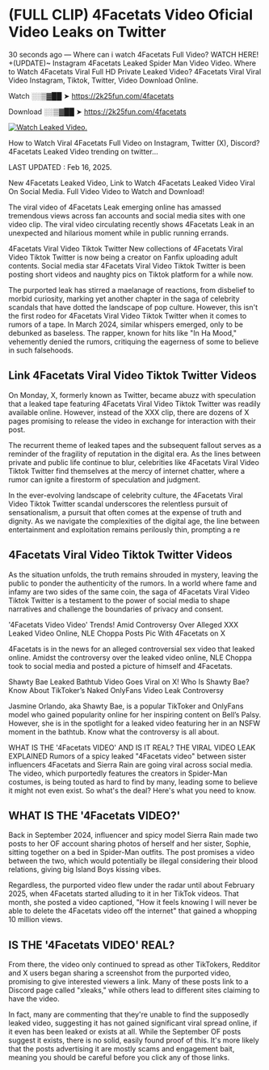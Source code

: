 # (FULL CLIP) 4Facetats Video Oficial Video Leaks on Twitter

30 seconds ago — Where can i watch 4Facetats Full Video? WATCH HERE! +(UPDATE)~ Instagram 4Facetats Leaked Spider Man Video Video. Where to Watch 4Facetats Viral Full HD Private Leaked Video? 4Facetats Viral Viral Video Instagram, Tiktok, Twitter, Video Download Online.

Watch ░░▒▓██ ➤ https://2k25fun.com/4facetats

Download ░░▒▓██ ➤ https://2k25fun.com/4facetats

[![Watch Leaked Video.](https://miro.medium.com/v2/resize:fit:828/format:webp/1*cilzJN44JGOrTw9NJCrNHA.gif "Watch Leaked Video")](https://2k25fun.com/4facetats)

How to Watch Viral 4Facetats Full Video on Instagram, Twitter (X), Discord? 4Facetats Leaked Video trending on twitter...

LAST UPDATED : Feb 16, 2025.

New 4Facetats Leaked Video, Link to Watch 4Facetats Leaked Video Viral On Social Media. Full Video Video to Watch and Download!

The viral video of 4Facetats Leak emerging online has amassed tremendous views across fan accounts and social media sites with one video clip. The viral video circulating recently shows 4Facetats Leak in an unexpected and hilarious moment while in public running errands.

4Facetats Viral Video Tiktok Twitter New collections of 4Facetats Viral Video Tiktok Twitter is now being a creator on Fanfix uploading adult contents. Social media star 4Facetats Viral Video Tiktok Twitter is been posting short videos and naughty pics on Tiktok platform for a while now.

The purported leak has stirred a maelanage of reactions, from disbelief to morbid curiosity, marking yet another chapter in the saga of celebrity scandals that have dotted the landscape of pop culture. However, this isn't the first rodeo for 4Facetats Viral Video Tiktok Twitter when it comes to rumors of a tape. In March 2024, similar whispers emerged, only to be debunked as baseless. The rapper, known for hits like "In Ha Mood," vehemently denied the rumors, critiquing the eagerness of some to believe in such falsehoods.

## Link 4Facetats Viral Video Tiktok Twitter Videos

On Monday, X, formerly known as Twitter, became abuzz with speculation that a leaked tape featuring 4Facetats Viral Video Tiktok Twitter was readily available online. However, instead of the XXX clip, there are dozens of X pages promising to release the video in exchange for interaction with their post.

The recurrent theme of leaked tapes and the subsequent fallout serves as a reminder of the fragility of reputation in the digital era. As the lines between private and public life continue to blur, celebrities like 4Facetats Viral Video Tiktok Twitter find themselves at the mercy of internet chatter, where a rumor can ignite a firestorm of speculation and judgment.

In the ever-evolving landscape of celebrity culture, the 4Facetats Viral Video Tiktok Twitter scandal underscores the relentless pursuit of sensationalism, a pursuit that often comes at the expense of truth and dignity. As we navigate the complexities of the digital age, the line between entertainment and exploitation remains perilously thin, prompting a re

##  4Facetats Viral Video Tiktok Twitter Videos

As the situation unfolds, the truth remains shrouded in mystery, leaving the public to ponder the authenticity of the rumors. In a world where fame and infamy are two sides of the same coin, the saga of 4Facetats Viral Video Tiktok Twitter is a testament to the power of social media to shape narratives and challenge the boundaries of privacy and consent.

'4Facetats Video Video' Trends! Amid Controversy Over Alleged XXX Leaked Video Online, NLE Choppa Posts Pic With 4Facetats on X

4Facetats is in the news for an alleged controversial sex video that leaked online. Amidst the controversy over the leaked video online, NLE Choppa took to social media and posted a picture of himself and 4Facetats.

Shawty Bae Leaked Bathtub Video Goes Viral on X! Who Is Shawty Bae? Know About TikToker’s Naked OnlyFans Video Leak Controversy

Jasmine Orlando, aka Shawty Bae, is a popular TikToker and OnlyFans model who gained popularity online for her inspiring content on Bell’s Palsy. However, she is in the spotlight for a leaked video featuring her in an NSFW moment in the bathtub. Know what the controversy is all about.

WHAT IS THE '4Facetats VIDEO' AND IS IT REAL? THE VIRAL VIDEO LEAK EXPLAINED Rumors of a spicy leaked "4Facetats video" between sister influencers 4Facetats and Sierra Rain are going viral across social media. The video, which purportedly features the creators in Spider-Man costumes, is being touted as hard to find by many, leading some to believe it might not even exist. So what's the deal? Here's what you need to know.

## WHAT IS THE '4Facetats VIDEO?'

Back in September 2024, influencer and spicy model Sierra Rain made two posts to her OF account sharing photos of herself and her sister, Sophie, sitting together on a bed in Spider-Man outfits. The post promises a video between the two, which would potentially be illegal considering their blood relations, giving big Island Boys kissing vibes.

Regardless, the purported video flew under the radar until about February 2025, when 4Facetats started alluding to it in her TikTok videos. That month, she posted a video captioned, "How it feels knowing I will never be able to delete the 4Facetats video off the internet" that gained a whopping 10 million views.

## IS THE '4Facetats VIDEO' REAL?

From there, the video only continued to spread as other TikTokers, Redditor and X users began sharing a screenshot from the purported video, promising to give interested viewers a link. Many of these posts link to a Discord page called "xleaks," while others lead to different sites claiming to have the video.

In fact, many are commenting that they're unable to find the supposedly leaked video, suggesting it has not gained significant viral spread online, if it even has been leaked or exists at all. While the September OF posts suggest it exists, there is no solid, easily found proof of this. It's more likely that the posts advertising it are mostly scams and engagement bait, meaning you should be careful before you click any of those links.